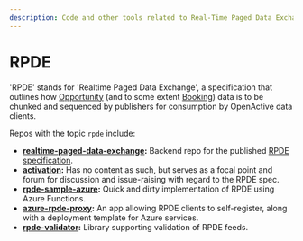 ```yaml
---
description: Code and other tools related to Real-Time Paged Data Exchange.
---
```


# RPDE

'RPDE' stands for 'Realtime Paged Data Exchange', a specification that outlines how [Opportunity](https://www.openactive.io/modelling-opportunity-data/) (and to some extent [Booking](https://www.openactive.io/open-booking-api/EditorsDraft/)) data is to be chunked and sequenced by publishers for consumption by OpenActive data clients. &#x20;

Repos with the topic `rpde` include:

* [**realtime-paged-data-exchange**](https://github.com/openactive/realtime-paged-data-exchange)**:** Backend repo for the published [RPDE specification](https://www.w3.org/2017/08/realtime-paged-data-exchange/).
* [**activation**](https://github.com/openactive/activation)**:** Has no content as such, but serves as a focal point and forum for discussion and issue-raising with regard to the RPDE spec.&#x20;
* [**rpde-sample-azure**](https://github.com/openactive/rpde-sample-azure)**:** Quick and dirty implementation of RPDE using Azure Functions.
* [**azure-rpde-proxy**](https://github.com/openactive/azure-rpde-proxy)**:** An app allowing RPDE clients to self-register, along with a deployment template for Azure services.&#x20;
* [**rpde-validator**](https://github.com/openactive/rpde-validator)**:** Library supporting validation of RPDE feeds.
